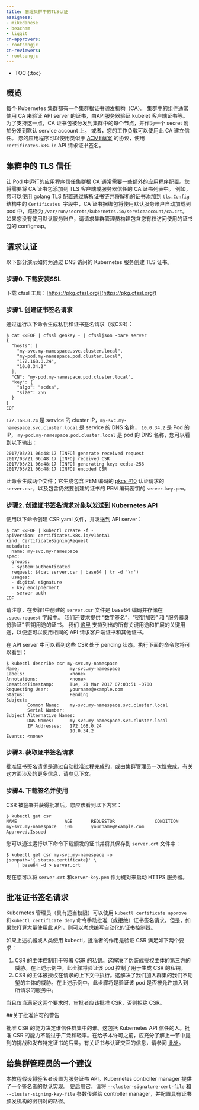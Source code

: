 ```yaml
---
title: 管理集群中的TLS认证
assignees:
- mikedanese
- beacham
- liggit
cn-approvers:
- rootsongjc
cn-reviewers:
- rootsongjc
---
```


* TOC
{:toc}



## 概览

每个 Kubernetes 集群都有一个集群根证书颁发机构（CA）。 集群中的组件通常使用 CA 来验证 API server 的证书，由API服务器验证 kubelet 客户端证书等。为了支持这一点，CA 证书包被分发到集群中的每个节点，并作为一个 secret 附加分发到默认 service account 上。 或者，您的工作负载可以使用此 CA 建立信任。 您的应用程序可以使用类似于 [ACME草案](https://github.com/ietf-wg-acme/acme/) 的协议，使用 `certificates.k8s.io` API 请求证书签名。



## 集群中的 TLS 信任

让 Pod 中运行的应用程序信任集群根 CA 通常需要一些额外的应用程序配置。您将需要将 CA 证书包添加到 TLS 客户端或服务器信任的 CA 证书列表中。 例如，您可以使用 golang TLS 配置通过解析证书链并将解析的证书添加到 [`tls.Config`](https://godoc.org/crypto/tls#Config) 结构中的 `Certificates `字段中，CA 证书捆绑包将使用默认服务账户自动加载到 pod 中，路径为 `/var/run/secrets/kubernetes.io/serviceaccount/ca.crt`。 如果您没有使用默认服务账户，请请求集群管理员构建包含您有权访问使用的证书包的 configmap。



## 请求认证

以下部分演示如何为通过 DNS 访问的 Kubernetes 服务创建 TLS 证书。

### 步骤0. 下载安装SSL

下载 cfssl 工具：[https://pkg.cfssl.org/](https://pkg.cfssl.org/)



### 步骤1. 创建证书签名请求

通过运行以下命令生成私钥和证书签名请求（或CSR）：


```console
$ cat <<EOF | cfssl genkey - | cfssljson -bare server
{
  "hosts": [
    "my-svc.my-namespace.svc.cluster.local",
    "my-pod.my-namespace.pod.cluster.local",
    "172.168.0.24",
    "10.0.34.2"
  ],
  "CN": "my-pod.my-namespace.pod.cluster.local",
  "key": {
    "algo": "ecdsa",
    "size": 256
  }
}
EOF
```



 `172.168.0.24`  是 service 的 cluster IP，`my-svc.my-namespace.svc.cluster.local`  是 service 的 DNS 名称， `10.0.34.2` 是 Pod 的 IP， `my-pod.my-namespace.pod.cluster.local` 是 pod 的 DNS 名称，您可以看到以下输出：

```
2017/03/21 06:48:17 [INFO] generate received request
2017/03/21 06:48:17 [INFO] received CSR
2017/03/21 06:48:17 [INFO] generating key: ecdsa-256
2017/03/21 06:48:17 [INFO] encoded CSR
```


此命令生成两个文件；它生成包含 PEM 编码的 [pkcs #10](https://tools.ietf.org/html/rfc2986) 认证请求的 `server.csr`，以及包含仍然要创建的证书的 PEM 编码密钥的 `server-key.pem`。




### 步骤2. 创建证书签名请求对象以发送到 Kubernetes API

使用以下命令创建 CSR yaml 文件，并发送到 API server：

```console
$ cat <<EOF | kubectl create -f -
apiVersion: certificates.k8s.io/v1beta1
kind: CertificateSigningRequest
metadata:
  name: my-svc.my-namespace
spec:
  groups:
  - system:authenticated
  request: $(cat server.csr | base64 | tr -d '\n')
  usages:
  - digital signature
  - key encipherment
  - server auth
EOF
```


请注意，在步骤1中创建的 `server.csr` 文件是 base64 编码并存储在 `.spec.request` 字段中。 我们还要求提供 “数字签名”，“密钥加密” 和 “服务器身份验证” 密钥用途的证书。 我们 [这里](https://godoc.org/k8s.io/client-go/pkg/apis/certificates/v1beta1#KeyUsage) 支持列出的所有关键用途和扩展的关键用途，以便您可以使用相同的 API 请求客户端证书和其他证书。

在 API server 中可以看到这些 CSR 处于 pending 状态。执行下面的命令您将可以看到：

```console
$ kubectl describe csr my-svc.my-namespace
Name:                   my-svc.my-namespace
Labels:                 <none>
Annotations:            <none>
CreationTimestamp:      Tue, 21 Mar 2017 07:03:51 -0700
Requesting User:        yourname@example.com
Status:                 Pending
Subject:
        Common Name:    my-svc.my-namespace.svc.cluster.local
        Serial Number:
Subject Alternative Names:
        DNS Names:      my-svc.my-namespace.svc.cluster.local
        IP Addresses:   172.168.0.24
                        10.0.34.2
Events: <none>
```



### 步骤3. 获取证书签名请求

批准证书签名请求是通过自动批准过程完成的，或由集群管理员一次性完成。有关这方面涉及的更多信息，请参见下文。

### 步骤4. 下载签名并使用

CSR 被签署并获得批准后，您应该看到以下内容：


```console
$ kubectl get csr
NAME                  AGE       REQUESTOR               CONDITION
my-svc.my-namespace   10m       yourname@example.com    Approved,Issued
```



您可以通过运行以下命令下载颁发的证书并将其保存到 `server.crt` 文件中：


```console
$ kubectl get csr my-svc.my-namespace -o jsonpath='{.status.certificate}' \
    | base64 -d > server.crt
```




现在您可以将 `server.crt` 和`server-key.pem` 作为键对来启动 HTTPS 服务器。



## 批准证书签名请求

Kubernetes 管理员（具有适当权限）可以使用 `kubectl certificate approve` 和`kubectl certificate deny` 命令手动批准（或拒绝）证书签名请求。但是，如果您打算大量使用此 API，则可以考虑编写自动化的证书控制器。

如果上述机器或人类使用 kubectl，批准者的作用是验证 CSR 满足如下两个要求：

1. CSR 的主体控制用于签署 CSR 的私钥。这解决了伪装成授权主体的第三方的威胁。在上述示例中，此步骤将验证该 pod 控制了用于生成 CSR 的私钥。
2. CSR 的主体被授权在请求的上下文中执行。这解决了我们加入群集的我们不期望的主体的威胁。在上述示例中，此步骤将是验证该 pod 是否被允许加入到所请求的服务中。

当且仅当满足这两个要求时，审批者应该批准 CSR，否则拒绝 CSR。



##关于批准许可的警告

批准 CSR 的能力决定谁信任群集中的谁。这包括 Kubernetes API 信任的人。批准 CSR 的能力不能过于广泛和轻率。在给予本许可之前，应充分了解上一节中提到的挑战和发布特定证书的后果。有关证书与认证交互的信息，请参阅 [此处](/docs/admin/authentication#x509-client-certs)。



## 给集群管理员的一个建议

本教程假设将签名者设置为服务证书 API。Kubernetes controller manager 提供了一个签名者的默认实现。 要启用它，请将 `--cluster-signature-cert-file` 和 `--cluster-signing-key-file` 参数传递给 controller manager，并配置具有证书颁发机构的密钥对的路径。
